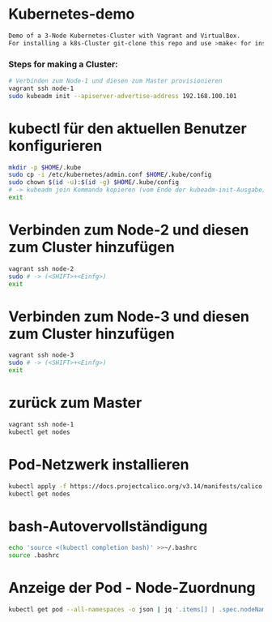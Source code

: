 # Kubernetes-demo

```bash
Demo of a 3-Node Kubernetes-Cluster with Vagrant and VirtualBox.
For installing a k8s-Cluster git-clone this repo and use >make< for installing it on virtualbox.
```

### Steps for making a Cluster:

```bash
# Verbinden zum Node-1 und diesen zum Master provisionieren
vagrant ssh node-1
sudo kubeadm init --apiserver-advertise-address 192.168.100.101
```

# kubectl für den aktuellen Benutzer konfigurieren

```bash
mkdir -p $HOME/.kube
sudo cp -i /etc/kubernetes/admin.conf $HOME/.kube/config
sudo chown $(id -u):$(id -g) $HOME/.kube/config
# -> kubeadm join Kommando kopieren (vom Ende der kubeadm-init-Ausgabe) (<STRG>+<Einfg>)
exit
```

# Verbinden zum Node-2 und diesen zum Cluster hinzufügen

```bash
vagrant ssh node-2
sudo # -> (<SHIFT>+<Einfg>)
exit
```

# Verbinden zum Node-3 und diesen zum Cluster hinzufügen

```bash
vagrant ssh node-3
sudo # -> (<SHIFT>+<Einfg>)
exit
```

# zurück zum Master

```bash
vagrant ssh node-1
kubectl get nodes
```

# Pod-Netzwerk installieren

```bash
kubectl apply -f https://docs.projectcalico.org/v3.14/manifests/calico.yaml
kubectl get nodes
```

# bash-Autovervollständigung

```bash
echo 'source <(kubectl completion bash)' >>~/.bashrc
source .bashrc
```

# Anzeige der Pod - Node-Zuordnung

```bash
kubectl get pod --all-namespaces -o json | jq '.items[] | .spec.nodeName + " -> " + .metadata.name'
```
